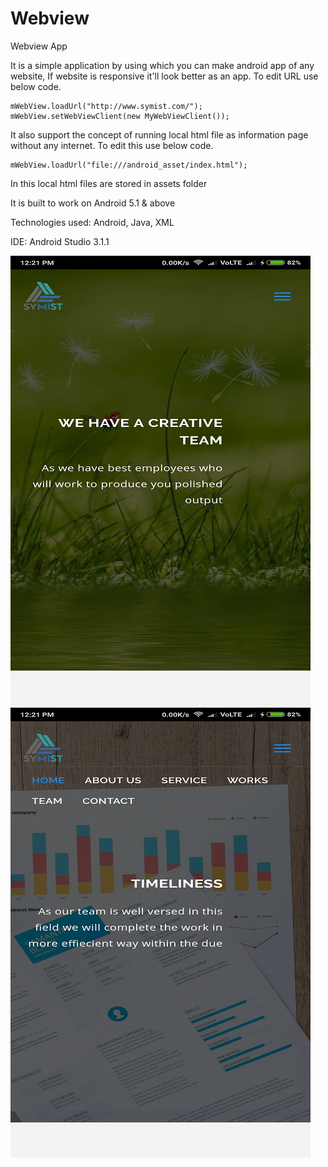 # Webview

Webview App

It is a simple application by using which you can make android app of any website, If website is responsive it'll look better as an app.
To edit URL use below code.
```
mWebView.loadUrl("http://www.symist.com/");
mWebView.setWebViewClient(new MyWebViewClient());
```
It also support the concept of running local html file as information page without any internet. To edit this use below code.
```
mWebView.loadUrl("file:///android_asset/index.html");
```
In this local html files are stored in assets folder

It is built to work on Android 5.1 & above

Technologies used: Android, Java, XML

IDE: Android Studio 3.1.1



![picture](1.png) ![picture](2.png)
